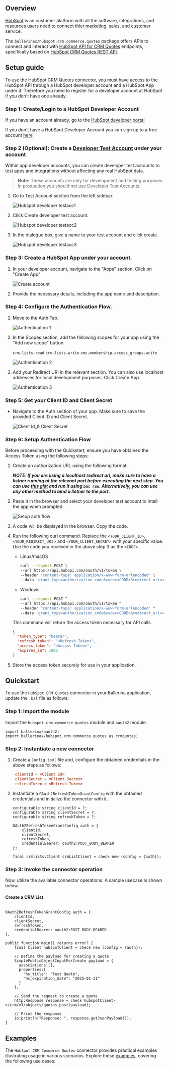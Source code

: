## Overview

[HubSpot](https://www.hubspot.com/) is an customer platform with all the software, integrations, and resources users need to connect thier marketing, sales, and customer service.

The `ballerinax/hubspot.crm.commerce.quotes` package offers APIs to connect and interact with [HubSpot API for CRM Quotes](https://developers.hubspot.com/docs/reference/api/crm/commerce/quotes) endpoints, specifically based on [HubSpot CRM Quotes REST API](https://developers.hubspot.com/docs/reference/api).

## Setup guide

To use the HubSpot CRM Quotes connector, you must have access to the HubSpot API through a HubSpot developer account and a HubSpot App under it. Therefore you need to register for a developer account at HubSpot if you don't have one already.

### Step 1: Create/Login to a HubSpot Developer Account

If you have an account already, go to the [HubSpot developer portal](https://app.hubspot.com/)

If you don't have a HubSpot Developer Account you can sign up to a free account [here](https://developers.hubspot.com/get-started)

### Step 2 (Optional): Create a [Developer Test Account](https://developers.hubspot.com/beta-docs/getting-started/account-types#developer-test-accounts) under your account

Within app developer accounts, you can create developer test accounts to test apps and integrations without affecting any real HubSpot data.

>**Note:** These accounts are only for development and testing purposes. In production you should not use Developer Test Accounts.

1. Go to Test Account section from the left sidebar. 

   ![Hubspot developer testacc1](https://raw.githubusercontent.com/ballerina-platform/module-ballerinax-hubspot.crm.commerce.quotes/blob/main/docs/setup/resources/create_developer_account_1.png)

2. Click Create developer test account.

   ![Hubspot developer testacc2](https://raw.githubusercontent.com/ballerina-platform/module-ballerinax-hubspot.crm.commerce.quotes/blob/main/docs/setup/resources/create_developer_account_2.png)

3. In the dialogue box, give a name to your test account and click create.

   ![Hubspot developer testacc3](https://raw.githubusercontent.com/ballerina-platform/module-ballerinax-hubspot.crm.commerce.quotes/blob/main/docs/setup/resources/create_developer_account_3.png)

### Step 3: Create a HubSpot App under your account.

1. In your developer account, navigate to the "Apps" section. Click on "Create App"

   ![Create account](https://raw.githubusercontent.com/ballerina-platform/module-ballerinax-hubspot.crm.commerce.quotes/blob/main/docs/setup/resources/create_app.png)

2. Provide the necessary details, including the app name and description.

### Step 4: Configure the Authentication Flow.

1. Move to the Auth Tab.

   ![Authentication 1](https://raw.githubusercontent.com/ballerina-platform/module-ballerinax-hubspot.crm.commerce.quotes/blob/main/docs/setup/resources/authentication_1.png)

2. In the Scopes section, add the following scopes for your app using the "Add new scope" button.

   `crm.lists.read`
   `crm.lists.write`
   `cms.membership.access_groups.write`

   ![Authentication 2](https://raw.githubusercontent.com/ballerina-platform/module-ballerinax-hubspot.crm.commerce.quotes/blob/main/docs/setup/resources/authentication_2.png)

4. Add your Redirect URI in the relevant section. You can also use localhost addresses for local development purposes. Click Create App.

   ![Authentication 3](https://raw.githubusercontent.com/ballerina-platform/module-ballerinax-hubspot.crm.commerce.quotes/blob/main/docs/setup/resources/authentication_3.png)

### Step 5: Get your Client ID and Client Secret

- Navigate to the Auth section of your app. Make sure to save the provided Client ID and Client Secret.

   ![Client Id_& Client Secret](https://raw.githubusercontent.com/ballerina-platform/module-ballerinax-hubspot.crm.commerce.quotes/blob/main/docs/setup/resources/clientId_clientSecret.png)

### Step 6: Setup Authentication Flow

Before proceeding with the Quickstart, ensure you have obtained the Access Token using the following steps:

1. Create an authorization URL using the following format:

    **_NOTE: If you are using a localhost redirect url, make sure to have a listner running at the relevant port before executing the next step. You can use [this gist](https://gist.github.com/lnash94/0af47bfcb7cc1e3d59e06364b3c86b59) and run it using `bal run`. Alternatively, you can use any other method to bind a listner to the port._**

2. Paste it in the browser and select your developer test account to intall the app when prompted.

   ![Setup auth flow](https://raw.githubusercontent.com/ballerina-platform/module-ballerinax-hubspot.crm.commerce.quotes/blob/main/docs/setup/resources/setup_auth_flow.png)

3. A code will be displayed in the browser. Copy the code.

4. Run the following curl command. Replace the `<YOUR_CLIENT_ID>`, `<YOUR_REDIRECT_URI`> and `<YOUR_CLIENT_SECRET>` with your specific value. Use the code you received in the above step 3 as the `<CODE>`.

   - Linux/macOS

     ```bash
     curl --request POST \
     --url https://api.hubapi.com/oauth/v1/token \
     --header 'content-type: application/x-www-form-urlencoded' \
     --data 'grant_type=authorization_code&code=<CODE>&redirect_uri=<YOUR_REDIRECT_URI>&client_id=<YOUR_CLIENT_ID>&client_secret=<YOUR_CLIENT_SECRET>'
     ```

   - Windows

     ```bash
     curl --request POST ^
     --url https://api.hubapi.com/oauth/v1/token ^
     --header 'content-type: application/x-www-form-urlencoded' ^
     --data 'grant_type=authorization_code&code=<CODE>&redirect_uri=<YOUR_REDIRECT_URI>&client_id=<YOUR_CLIENT_ID>&client_secret=<YOUR_CLIENT_SECRET>'
     ```

   This command will return the access token necessary for API calls.

   ```json
   {
     "token_type": "bearer",
     "refresh_token": "<Refresh Token>",
     "access_token": "<Access Token>",
     "expires_in": 1800
   }
   ```

5. Store the access token securely for use in your application.

## Quickstart

To use the `HubSpot CRM Quotes` connector in your Ballerina application, update the `.bal` file as follows:

### Step 1: Import the module

Import the `hubspot.crm.commerce.quotes` module and `oauth2` module.

```ballerina
import ballerina/oauth2;
import ballerinax/hubspot.crm.commerce.quotes as crmquotes;
```

### Step 2: Instantiate a new connector

1. Create a `Config.toml` file and, configure the obtained credentials in the above steps as follows:

   ```toml
    clientId = <Client Id>
    clientSecret = <Client Secret>
    refreshToken = <Refresh Token>
   ```

2. Instantiate a `OAuth2RefreshTokenGrantConfig` with the obtained credentials and initialize the connector with it.

    ```ballerina 
    configurable string clientId = ?;
    configurable string clientSecret = ?;
    configurable string refreshToken = ?;

    OAuth2RefreshTokenGrantConfig auth = {
        clientId,
        clientSecret,
        refreshToken,
        credentialBearer: oauth2:POST_BODY_BEARER
    };

    final crmlists:Client crmListClient = check new (config = {auth});

    ```

### Step 3: Invoke the connector operation

Now, utilize the available connector operations. A sample usecase is shown below.

#### Create a CRM List
    
```ballerina

OAuth2RefreshTokenGrantConfig auth = {
    clientId,
    clientSecret,
    refreshToken,
    credentialBearer: oauth2:POST_BODY_BEARER
};

public function main() returns error? {
    final Client hubspotClient = check new (config = {auth});

    // Define the payload for creating a quote
    SimplePublicObjectInputForCreate payload = {
      associations:[],
      properties:{
        "hs_title": "Test Quote",
        "hs_expiration_date": "2025-01-31"
      }
    };

    // Send the request to create a quote
    http:Response response = check hubspotClient->/crm/v3/objects/quotes.post(payload); 

    // Print the response
    io:println("Response: ", response.getJsonPayload());
}
```

## Examples

The `HubSpot CRM Commerce Quotes` connector provides practical examples illustrating usage in various scenarios. Explore these [examples](https://github.com/module-ballerinax-hubspot.crm.commerce.quotes/tree/main/examples/), covering the following use cases:


